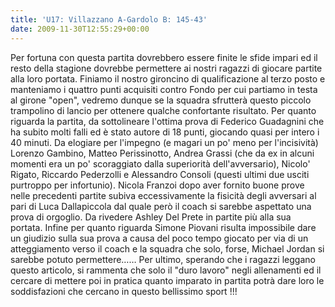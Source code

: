```yaml
---
title: 'U17: Villazzano A-Gardolo B: 145-43'
date: 2009-11-30T12:55:29+00:00
---
```

Per fortuna con questa partita dovrebbero essere finite le sfide impari ed il resto della stagione dovrebbe permettere ai nostri ragazzi di giocare partite alla loro portata. Finiamo il nostro gironcino di qualificazione al terzo posto e manteniamo i quattro punti acquisiti contro Fondo per cui partiamo in testa al girone "open", vedremo dunque se la squadra sfrutterà questo piccolo trampolino di lancio per ottenere qualche confortante risultato. Per quanto riguarda la partita, da sottolineare l'ottima prova di Federico Guadagnini che ha subito molti falli ed è stato autore di 18 punti, giocando quasi per intero i 40 minuti. Da elogiare per l'impegno (e magari un po' meno per l'incisività) Lorenzo Gambino, Matteo Perissinotto, Andrea Grassi (che da ex in alcuni momenti era un po' scoraggiato dalla superiorità dell'avversario), Nicolo' Rigato, Riccardo Pederzolli e Alessandro Consoli (questi ultimi due usciti purtroppo per infortunio). Nicola Franzoi dopo aver fornito buone prove nelle precedenti partite subiva eccessivamente la fisicità degli avversari al pari di Luca Dallapiccola dal quale però il coach si sarebbe aspettato una prova di orgoglio. Da rivedere Ashley Del Prete in partite più alla sua portata. Infine per quanto riguarda Simone Piovani risulta impossibile dare un giudizio sulla sua prova a causa del poco tempo giocato per via di un atteggiamento verso il coach e la squadra che solo, forse, Michael Jordan si sarebbe potuto permettere…… Per ultimo, sperando che i ragazzi leggano questo articolo, si rammenta che solo il "duro lavoro" negli allenamenti ed il cercare di mettere poi in pratica quanto imparato in partita potrà dare loro le soddisfazioni che cercano in questo bellissimo sport !!!